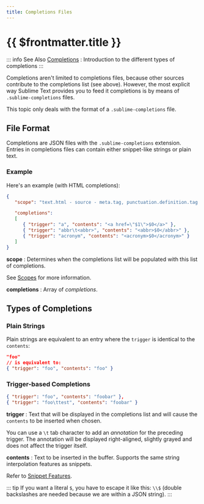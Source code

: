 ```yaml
---
title: Completions Files
---
```


# {{ $frontmatter.title }}

::: info See Also
[Completions](/guide/extensibility/completions.md)
: Introduction to the different types of completions
:::

Completions aren't limited to completions files,
because other sources contribute
to the completions list
(see above).
However, the most explicit way
Sublime Text provides you to feed it completions
is by means of `.sublime-completions` files.

This topic only deals with
the format of a `.sublime-completions` file.


## File Format

Completions are JSON files
with the `.sublime-completions` extension.
Entries in completions files can contain
either snippet-like strings or plain text.


### Example

Here's an example (with HTML completions):

```json
{
   "scope": "text.html - source - meta.tag, punctuation.definition.tag.begin",

   "completions":
   [
      { "trigger": "a", "contents": "<a href=\"$1\">$0</a>" },
      { "trigger": "abbr\t<abbr>", "contents": "<abbr>$0</abbr>" },
      { "trigger": "acronym", "contents": "<acronym>$0</acronym>" }
   ]
}
```

**scope**
: Determines when the completions list
  will be populated with this list of completions.

  See [Scopes][] for more information.

[Scopes]: /guide/extensibility/syntaxdefs.md#scopes 

**completions**
: Array of *completions*.

  <!-- Cause upper text to become a paragraph and fix a spacing bug. -->


## Types of Completions

### Plain Strings

Plain strings are equivalent to
an entry where the `trigger`
is identical to the `contents`:

```json
"foo"
// is equivalent to:
{ "trigger": "foo", "contents": "foo" }
```


### Trigger-based Completions

```json
{ "trigger": "foo", "contents": "foobar" },
{ "trigger": "foo\ttest", "contents": "foobar" }
```

**trigger**
: Text that will be displayed in the completions list
  and will cause the `contents`
  to be inserted when chosen.

  You can use a `\t` tab character
  to add an *annotation* for the preceding trigger.
  The annotation will be displayed right-aligned,
  slightly grayed
  and does not affect the trigger itself.

**contents**
: Text to be inserted in the buffer.
  Supports the same string interpolation features
  as snippets.

  Refer to [Snippet Features][].

[Snippet Features]: /guide/extensibility/snippets.md#snippet-features

::: tip
If you want a literal `$`,
you have to escape it like this: `\\$`
(double backslashes are needed
because we are within a JSON string).
:::

